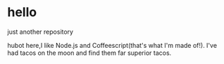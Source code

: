 # hello
just another repository

hubot here,I like Node.js and Coffeescript(that's what I'm made of!).
I've had tacos on the moon and find them far superior tacos.
